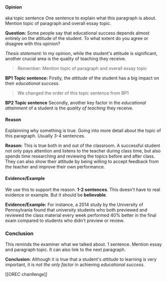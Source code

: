 #### Opinion

aka topic sentence
One sentence to explain what this paragraph is about. Mention topic of paragraph and overall essay topic.

**Question:**
Some people say that educational success depends almost entirely on the attitude of the student. To what extent do you agree or disagree with this opinion?

*Thesis statement:*
In my opinion, while the student's attitude is significant, another crucial area is the quality of teaching they receive.

> Remember: Mention topic of paragraph and overall essay topic

**BP1 Topic sentence:**
Firstly, the *attitude* of the student has a big impact on their *educational success*.

> We changed the order of this topic sentence from BP1

**BP2 Topic sentence**
Secondly, another key factor in the *educational attainment* of a student is the *quality of teaching* they receive.

#### Reason

Explainning why something is true. Going into more detail about the topic of this paragraph. Usually 3-4 sentences.

**Reason:**
This is true both in and out of the classroom. A successful student not only pays attention and listens to the teacher during class time, but also spends time researching and reviewing the topics before and after class. They can also show their attitude by being willing to accept feedback from the teacher and improve their own performance.

#### Evidence/Example

We use this to support the reason. **1-2 sentences**. This doesn't have to real evidence or example. But it should be **believable**.

**Evidence/Example:**
For instance, a 2014 study by the University of Pennsylvania found that university students who both previewed and reviewed the class material every week performed 40% better in the final exam compared to students who didn't preview or review.

### Conclusion

This reminds the examiner what we talked about.
1 sentence.
Mention essay and paragraph topic.
It can also link to the next paragraph.

**Conclusion:**
Although it is true that a student's *attitude* to learning is very important, it is *not the only factor* in achieving *educational success*.

[[OREC chanllenge]]

